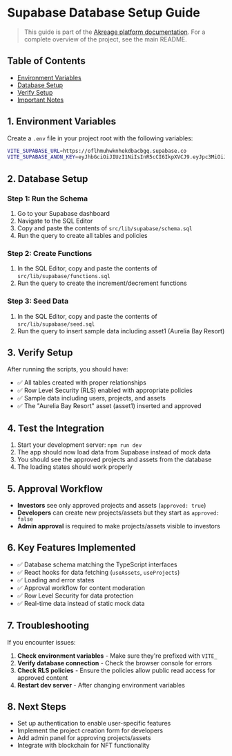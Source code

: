 # Supabase Database Setup Guide

> This guide is part of the [Akreage platform documentation](./README.md). For a complete overview of the project, see the main README.

## Table of Contents
- [Environment Variables](#1-environment-variables)
- [Database Setup](#2-database-setup)
- [Verify Setup](#3-verify-setup)
- [Important Notes](#important-notes)

## 1. Environment Variables

Create a `.env` file in your project root with the following variables:

```bash
VITE_SUPABASE_URL=https://oflhmuhwknhekdbacbgq.supabase.co
VITE_SUPABASE_ANON_KEY=eyJhbGciOiJIUzI1NiIsInR5cCI6IkpXVCJ9.eyJpc3MiOiJzdXBhYmFzZSIsInJlZiI6Im9mbGhtdWh3a25oZWtkYmFjYmdxIiwicm9sZSI6ImFub24iLCJpYXQiOjE3NDg1NTM3MDQsImV4cCI6MjA2NDEyOTcwNH0.qifMZ7i3HSnxNYW02MYM97CBe-LmpzXdAKu7Vf0H6_Q
```

## 2. Database Setup

### Step 1: Run the Schema
1. Go to your Supabase dashboard
2. Navigate to the SQL Editor
3. Copy and paste the contents of `src/lib/supabase/schema.sql`
4. Run the query to create all tables and policies

### Step 2: Create Functions
1. In the SQL Editor, copy and paste the contents of `src/lib/supabase/functions.sql`
2. Run the query to create the increment/decrement functions

### Step 3: Seed Data
1. In the SQL Editor, copy and paste the contents of `src/lib/supabase/seed.sql`
2. Run the query to insert sample data including asset1 (Aurelia Bay Resort)

## 3. Verify Setup

After running the scripts, you should have:
- ✅ All tables created with proper relationships
- ✅ Row Level Security (RLS) enabled with appropriate policies
- ✅ Sample data including users, projects, and assets
- ✅ The "Aurelia Bay Resort" asset (asset1) inserted and approved

## 4. Test the Integration

1. Start your development server: `npm run dev`
2. The app should now load data from Supabase instead of mock data
3. You should see the approved projects and assets from the database
4. The loading states should work properly

## 5. Approval Workflow

- **Investors** see only approved projects and assets (`approved: true`)
- **Developers** can create new projects/assets but they start as `approved: false`
- **Admin approval** is required to make projects/assets visible to investors

## 6. Key Features Implemented

- ✅ Database schema matching the TypeScript interfaces
- ✅ React hooks for data fetching (`useAssets`, `useProjects`)
- ✅ Loading and error states
- ✅ Approval workflow for content moderation
- ✅ Row Level Security for data protection
- ✅ Real-time data instead of static mock data

## 7. Troubleshooting

If you encounter issues:

1. **Check environment variables** - Make sure they're prefixed with `VITE_`
2. **Verify database connection** - Check the browser console for errors
3. **Check RLS policies** - Ensure the policies allow public read access for approved content
4. **Restart dev server** - After changing environment variables

## 8. Next Steps

- Set up authentication to enable user-specific features
- Implement the project creation form for developers
- Add admin panel for approving projects/assets
- Integrate with blockchain for NFT functionality 